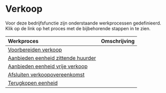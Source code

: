 # Verkoop

Voor deze bedrijfsfunctie zijn onderstaande werkprocessen gedefinieerd. Klik op de link op het proces met de bijbehorende stappen in te zien.

Werkproces | Omschrijving
:--- | :---
[Voorbereiden verkoop](Voorbereiden-verkoop/) | 
[Aanbieden eenheid zittende huurder](Aanbieden-eenheid-zittende-huurder/) | 
[Aanbieden eenheid vrije verkoop](Aanbieden-eenheid-vrije-verkoop/) | 
[Afsluiten verkoopovereenkomst](Afsluiten-verkoopovereenkomst/) | 
[Terugkopen eenheid](Terugkopen-eenheid/) | 
